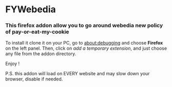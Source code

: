 # FYWebedia

### This firefox addon allow you to go around webedia new policy of pay-or-eat-my-cookie

To install it clone it on your PC, go to [about:debugging](about:debugging) and choose **Firefox** on the left panel. 
Then, click on *add a temporary extension*, and just choose any file from the addon directory.

Enjoy !

P.S. this addon will load on EVERY website and may slow down your browser, disable if needed.